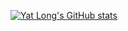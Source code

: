 [![Yat Long's GitHub stats](https://github-readme-stats.vercel.app/api?username=ychan2005)](https://github.com/ychan2005/github-readme-stats)
